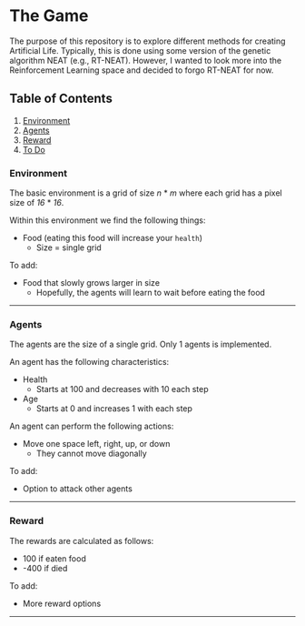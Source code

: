 # The Game

The purpose of this repository is to explore different methods for creating Artificial Life.
Typically, this is done using some version of the genetic algorithm NEAT (e.g., RT-NEAT). However,
I wanted to look more into the Reinforcement Learning space and decided to forgo RT-NEAT for now. 

## Table of Contents  
<!--ts-->
   1. [Environment](#env)
   2. [Agents](#agents)
   3. [Reward](#reward)
   100. [To Do](#todo)
<!--te-->

<a name="env"/></a>
###  Environment

The basic environment is a grid of size *n* * *m* where each grid has a pixel size of *16* * *16*.

Within this environment we find the following things:
* Food (eating this food will increase your `health`)
    * Size = single grid 

To add:
* Food that slowly grows larger in size 
    * Hopefully, the agents will learn to wait before eating the food  

---

<a name="agents"/></a>
###  Agents

The agents are the size of a single grid. Only 1 agents is implemented.

An agent has the following characteristics:
* Health
    * Starts at 100 and decreases with 10 each step
* Age
    * Starts at 0 and increases 1 with each step  

An agent can perform the following actions:
* Move one space left, right, up, or down
    * They cannot move diagonally 

To add:
* Option to attack other agents   

---

<a name="reward"/></a>
###  Reward

The rewards are calculated as follows:
* 100 if eaten food
* -400 if died 

To add:
* More reward options   

---